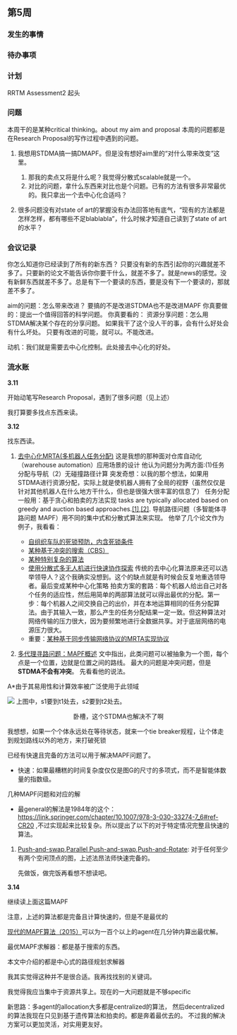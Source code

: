 <!--
 * @Author: Runze Yuan 1959180242@qq.com
 * @Date: 2023-03-11 16:19:25
 * @LastEditors: Runze Yuan 1959180242@qq.com
 * @LastEditTime: 2023-03-15 10:17:05
 * @FilePath: \Dissertation2022\日志\3.9-3.15.md
 * @Description: 
 * 
 * Copyright (c) 2023 by ${git_name_email}, All Rights Reserved. 
-->
## 第5周

### 发生的事情

### 待办事项

### 计划

RRTM Assessment2 起头

### 问题
本周干的是某种critical thinking。about my aim and proposal
本周的问题都是在Research Proposal的写作过程中遇到的问题。

1. 我想用STDMA搞一搞DMAPF。但是没有想好aim里的“对什么带来改变”这里。
   1. 那我的卖点又将是什么呢？我觉得分散式scalable就是一个。
   2. 对比的问题，拿什么东西来对比也是个问题。已有的方法有很多非常最优的。我只拿出一个去中心化合适吗？

2. 很多问题没有对state of art的掌握没有办法回答地有底气，“现有的方法都是怎样怎样，都有哪些不足blablabla”，什么时候才知道自己读到了state of art的水平？


### 会议记录

你怎么知道你已经读到了所有的新东西？
   只要没有新的东西引起你的兴趣就差不多了。只要新的论文不能告诉你你要干什么，就差不多了。就是news的感觉。没有新鲜东西就差不多了。总是有下一个要读的东西，要是没有下一个要读的，那就差不多了。


aim的问题：怎么带来改进？
   要搞的不是改进STDMA也不是改进MAPF
   你真要做的：提出一个值得回答的科学问题。
   你真要看的：
      资源分享问题：怎么用STDMA解决某个存在的分享问题。
         如果我干了这个没人干的事，会有什么好处会有什么坏处。
      只要有改进的可能，就可以。不能改进。
   
   动机：我们就是需要去中心化控制。此处接去中心化的好处。
      


### 流水账

**3.11**

开始动笔写Research Proposal，遇到了很多问题（见上述）

我打算要多找点东西来读。

**3.12**

找东西读。

1. [去中心化MRTA(多机器人任务分配)](https://ieeexplore.ieee.org/abstract/document/9981353/references)
   这是我想的那种面对仓库自动化（warehouse automation）应用场景的设计
   他认为问题分为两方面:(1)任务分配与导航（2）无碰撞路径计算
    突发奇想：以我的那个想法，如果用STDMA进行资源分配，实际上就是使机器人拥有了全局的视野（虽然仅仅是针对其他机器人在什么地方干什么，但也是很强大很丰富的信息了）
   任务分配一般用：基于贪心和拍卖的方法实现 tasks are typically allocated based on greedy and auction based approaches.[[1]](https://link.springer.com/article/10.1007/s10846-010-9536-2),[[2]](https://scholar.google.com/scholar?as_q=A+free+market+architecture+for+distributed+control+of+a+multirobot+system&as_occt=title&hl=en&as_sdt=0%2C31).
   导航路径问题（多智能体寻路问题 MAPF）用不同的集中式和分散式算法来实现。
   他举了几个论文作为例子，我看看：
    - [自组织车队的死锁预防，内含死锁条件](https://ieeexplore.ieee.org/abstract/document/9854958?casa_token=yAbn7pxBFiwAAAAA:Eg6QTTWv03DthPYMMxmr1RDI_a1PFtm8_cZic75FCaSj2ekJcZzm436qdTBtnvHMukloIE_kSV8)
    - [某种基于冲突的搜索（CBS）](https://www.sciencedirect.com/science/article/pii/S0004370214001386)
    - [某种特别复杂的算法](https://ieeexplore.ieee.org/abstract/document/9636618/keywords#keywords)
    - [使用分散式多无人机进行快速协作探索](https://arxiv.org/abs/2209.08533)
    传统的去中心化算法原来还可以选举领导人？这个我确实没想到。这个的缺点就是有时候会反复地重选领导者。最后变成某种中心化策略
    拍卖方案的套路：每个机器人给出自己对各个任务的适应性，然后用简单的两部算法就可以得出最优的分配。第一步：每个机器人之间交换自己的出价，并在本地运算相同的任务分配算法。由于其输入一致，那么产生的任务分配结果一定一致。但这种算法对网络传输的压力很大，因为要频繁地进行全数据共享。对于底层网络的电源压力很大。
    - 重要：[某种基于同步传输网络协议的MRTA实现协议](https://www.sciencedirect.com/science/article/pii/S0921889022001592?casa_token=0gRVYfFfG18AAAAA:mcmgGafEST3FRAtQN2Cwh1n2gvyOcKk5QVBZ7gBtnhzfRcPGUhTWchsl1yTbFSgDB7VjumpLeM8)

   
2. [多代理寻路问题：MAPF概述](https://link.springer.com/chapter/10.1007/978-3-030-33274-7_6)
文中指出，此类问题可以被抽象为一个图，每个点是一个位置，边就是位置之间的路线。
最大的问题是冲突问题，但是**STDMA不会有冲突**。
先看看他的说法。

A*由于其易用性和计算效率被广泛使用于此领域

![](https://media.springernature.com/lw685/springer-static/image/chp%3A10.1007%2F978-3-030-33274-7_6/MediaObjects/490634_1_En_6_Fig2_HTML.png?as=webp)
上图中，s1要到t1处去，s2要到t2处去。
<center>卧槽，这个STDMA也解决不了啊</center>

我想想，如果一个个体永远处在等待状态，就来一个tie breaker规程，让个体走到规划路线以外的地方，来打破死锁

已经有快速且完备的方法可以用于解决MAPF问题了。
- 快速：如果最糟糕的时间复杂度仅仅是图G的尺寸的多项式，而不是智能体数量的指数级。
  

几种MAPF问题和对应的解
 - 最general的解法是1984年的这个：https://link.springer.com/chapter/10.1007/978-3-030-33274-7_6#ref-CR20 ,不过实现起来比较复杂。所以提出了以下的对于特定情况完整且快速的算法。
1. [Push-and-swap](https://link.springer.com/chapter/10.1007/978-3-030-33274-7_6#ref-CR24),[Parallel Push-and-swap](https://link.springer.com/chapter/10.1007/978-3-030-33274-7_6#ref-CR31),[Push-and-Rotate](https://link.springer.com/chapter/10.1007/978-3-030-33274-7_6#ref-CR11):
   对于任何至少有两个空闲顶点的图，上述法昂法师快速完备的。

   先做饭，做完饭再看想不想读吧。

**3.14**

继续读上面这篇MAPF

注意，上述的算法都是完备且计算快速的，但是不是最优的

[现代的MAPF算法（2015）](https://www.sciencedirect.com/science/article/pii/S0004370214001386)可以为一百个以上的agent在几分钟内算出最优解。

最优MAPF求解器：都是基于搜索的东西。

本文中介绍的都是中心式的路径规划求解器


我其实觉得这种并不是很合适。我再找找别的关键词。

我觉得我应当集中于资源共享上。现在的一大问题就是不够specific

新思路：多agent的allocation大多都是centralized的算法，
然后decentralized的算法我现在只见到基于遗传算法和拍卖的。都是奔着最优去的。
不过我的解决方案可以更加灵活，对实用更友好。